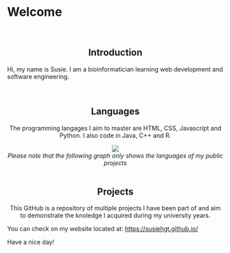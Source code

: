 # Welcome

<br>
<h2 align="center">Introduction</h2>

Hi, my name is Susie. I am a bioinformatician learning web development and software engineering.

<br>
<div align="center">
  <h2>Languages</h2>
  <p>The programming langages I aim to master are HTML, CSS, Javascript and Python. 
  I also code in Java, C++ and R.  </p>
</div>
<div align="center">
  <img src="https://github-readme-stats.vercel.app/api/top-langs/?username=susiehgt&layout=compact&theme=darcula">
</div>
<div align="center">
  <i>Please note that the following graph only shows the languages of my public projects</i>
</div>
<br>

<div align="center">
  <h2>Projects</h2>
  <p>This GitHub is a repository of multiple projects I have been part of and aim to demonstrate 
the knoledge I acquired during my university years.  </p>
</div>

You can check on my website located at: https://susiehgt.github.io/

Have a nice day!

<!---
susiehgt/susiehgt is a ✨ special ✨ repository because its `README.md` (this file) appears on your GitHub profile.
You can click the Preview link to take a look at your changes.
--->
